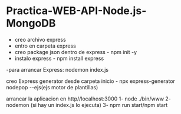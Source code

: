 # Practica-WEB-API-Node.js-MongoDB

- creo archivo express
- entro en carpeta express 
- creo package json dentro de express - npm init -y
- instalo express - npm install express

-para arrancar Express:
nodemon index.js

creo Express generator desde carpeta inicio - npx express-generator nodepop --ejs(ejs motor de plantillas)

arrancar la aplicacion en http//localhost:3000
1- node ./bin/www
2- nodemon (si hay un index.js lo ejecuta)
3- npm run start/npm start
